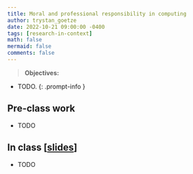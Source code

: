 ```yaml
---
title: Moral and professional responsibility in computing
author: trystan_goetze
date: 2022-10-21 09:00:00 -0400
tags: [research-in-context]
math: false
mermaid: false
comments: false
---
```


> **Objectives:**
* TODO.
{: .prompt-info }


## Pre-class work
* TODO

## In class \[[slides](https://docs.google.com/presentation/d/1wBfjEHBV3rQMMJvtM4iwnaJoo8Jmmqc1/edit?usp=sharing&ouid=113921352520656002922&rtpof=true&sd=true)\]
* TODO

